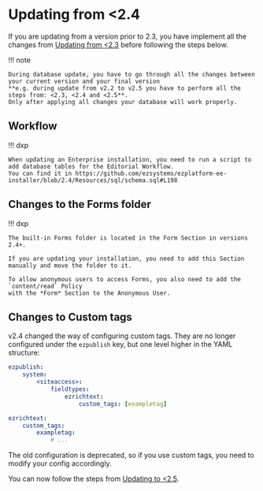 # Updating from <2.4
    
If you are updating from a version prior to 2.3, you have implement all the changes from [Updating from <2.3](4_update_2.3.md) before following the steps below.

!!! note

    During database update, you have to go through all the changes between your current version and your final version
    **e.g. during update from v2.2 to v2.5 you have to perform all the steps from: <2.3, <2.4 and <2.5**.
    Only after applying all changes your database will work properly.

## Workflow

!!! dxp

    When updating an Enterprise installation, you need to run a script to add database tables for the Editorial Workflow.
    You can find it in https://github.com/ezsystems/ezplatform-ee-installer/blob/2.4/Resources/sql/schema.sql#L198

## Changes to the Forms folder

!!! dxp

    The built-in Forms folder is located in the Form Section in versions 2.4+.

    If you are updating your installation, you need to add this Section manually and move the folder to it.

    To allow anonymous users to access Forms, you also need to add the `content/read` Policy
    with the *Form* Section to the Anonymous User.

## Changes to Custom tags

v2.4 changed the way of configuring custom tags. They are no longer configured under the `ezpublish` key,
but one level higher in the YAML structure:

``` yaml
ezpublish:
    system:
        <siteaccess>:
            fieldtypes:
                ezrichtext:
                    custom_tags: [exampletag]

ezrichtext:
    custom_tags:
        exampletag:
            # ...
```

The old configuration is deprecated, so if you use custom tags, you need to modify your config accordingly.

You can now follow the steps from [Updating to <2.5](4_update_2.5.md).
